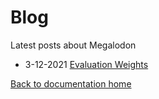 # Blog

Latest posts about Megalodon

* 3-12-2021 [Evaluation Weights][3-12-2021-evalweights]

[Back to documentation home][home]

[home]: https://megalodon-chess.github.io/
[3-12-2021-evalweights]: https://megalodon-chess.github.io/blog/3-12-2021-evalweights
